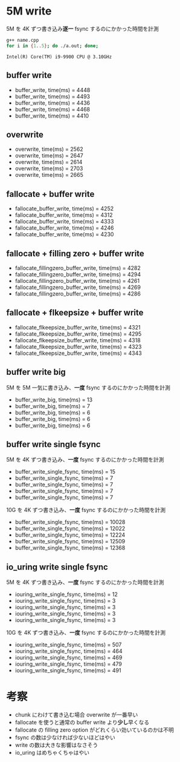 # 5M write

5M を 4K ずつ書き込み**逐一** fsync するのにかかった時間を計測

```sh
g++ name.cpp
for i in {1..5}; do ./a.out; done;
```

`Intel(R) Core(TM) i9-9900 CPU @ 3.10GHz`

## buffer write

- buffer_write, time(ms) = 4448
- buffer_write, time(ms) = 4493
- buffer_write, time(ms) = 4436
- buffer_write, time(ms) = 4468
- buffer_write, time(ms) = 4410

## overwrite

- overwrite, time(ms) = 2562
- overwrite, time(ms) = 2647
- overwrite, time(ms) = 2614
- overwrite, time(ms) = 2703
- overwrite, time(ms) = 2665

## fallocate + buffer write

- fallocate_buffer_write, time(ms) = 4252
- fallocate_buffer_write, time(ms) = 4312
- fallocate_buffer_write, time(ms) = 4333
- fallocate_buffer_write, time(ms) = 4246
- fallocate_buffer_write, time(ms) = 4230

## fallocate + filling zero + buffer write

- fallocate_fillingzero_buffer_write, time(ms) = 4282
- fallocate_fillingzero_buffer_write, time(ms) = 4294
- fallocate_fillingzero_buffer_write, time(ms) = 4261
- fallocate_fillingzero_buffer_write, time(ms) = 4269
- fallocate_fillingzero_buffer_write, time(ms) = 4286

## fallocate + flkeepsize + buffer write

- fallocate_flkeepsize_buffer_write, time(ms) = 4321
- fallocate_flkeepsize_buffer_write, time(ms) = 4295
- fallocate_flkeepsize_buffer_write, time(ms) = 4318
- fallocate_flkeepsize_buffer_write, time(ms) = 4323
- fallocate_flkeepsize_buffer_write, time(ms) = 4343

## buffer write big

5M を 5M 一気に書き込み、**一度** fsync するのにかかった時間を計測

- buffer_write_big, time(ms) = 13
- buffer_write_big, time(ms) = 7
- buffer_write_big, time(ms) = 6
- buffer_write_big, time(ms) = 6
- buffer_write_big, time(ms) = 6

## buffer write single fsync

5M を 4K ずつ書き込み、**一度** fsync するのにかかった時間を計測

- buffer_write_single_fsync, time(ms) = 15
- buffer_write_single_fsync, time(ms) = 7
- buffer_write_single_fsync, time(ms) = 7
- buffer_write_single_fsync, time(ms) = 7
- buffer_write_single_fsync, time(ms) = 7

10G を 4K ずつ書き込み、**一度** fsync するのにかかった時間を計測

- buffer_write_single_fsync, time(ms) = 10028
- buffer_write_single_fsync, time(ms) = 12022
- buffer_write_single_fsync, time(ms) = 12224
- buffer_write_single_fsync, time(ms) = 12509
- buffer_write_single_fsync, time(ms) = 12368

## io_uring write single fsync

5M を 4K ずつ書き込み、**一度** fsync するのにかかった時間を計測

- iouring_write_single_fsync, time(ms) = 12
- iouring_write_single_fsync, time(ms) = 3
- iouring_write_single_fsync, time(ms) = 3
- iouring_write_single_fsync, time(ms) = 3
- iouring_write_single_fsync, time(ms) = 3

10G を 4K ずつ書き込み、**一度** fsync するのにかかった時間を計測

- iouring_write_single_fsync, time(ms) = 507
- iouring_write_single_fsync, time(ms) = 464
- iouring_write_single_fsync, time(ms) = 469
- iouring_write_single_fsync, time(ms) = 479
- iouring_write_single_fsync, time(ms) = 491

# 考察

- chunk にわけて書き込む場合 overwrite が一番早い
- fallocate を使うと通常の buffer write より**少し**早くなる
- fallocate の filling zero option がどれくらい効いているのかは不明
- fsync の数は少なければ少ないほどはやい
- write の数は大きな影響はなさそう
- io_uring はめちゃくちゃはやい